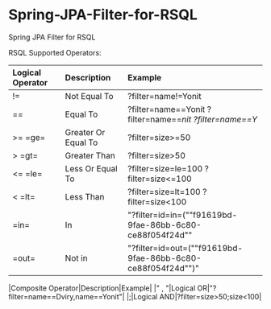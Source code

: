 # Spring-JPA-Filter-for-RSQL
Spring JPA Filter for RSQL 


RSQL Supported Operators:

| Logical Operator | Description | Example |
| :----- | :- | :- |
|!=|Not Equal To|?filter=name!=Yonit|
|==|Equal To|?filter=name==Yonit ?filter=name==*nit ?filter=name==Y*|
|>=  =ge= |Greater Or Equal To|?filter=size>=50|
|>  =gt=|Greater Than|?filter=size>50|
|<=  =le=|Less Or Equal To|?filter=size=le=100 ?filter=size<=100|
|<  =lt=|Less Than|?filter=size=lt=100 ?filter=size<100|
|=in=|In|"?filter=id=in=(""f91619bd-9fae-86bb-6c80-ce88f054f24d""| ""c937e60a-1f6e-631e-1a1a-8779bbdbb98e"")"|
|=out=|Not in|"?filter=id=out=(""f91619bd-9fae-86bb-6c80-ce88f054f24d"")"|

|Composite Operator|Description|Example|
|" , "|Logical OR|"?filter=name==Dviry,name==Yonit"|
|;|Logical AND|?filter=size>50;size<100|
